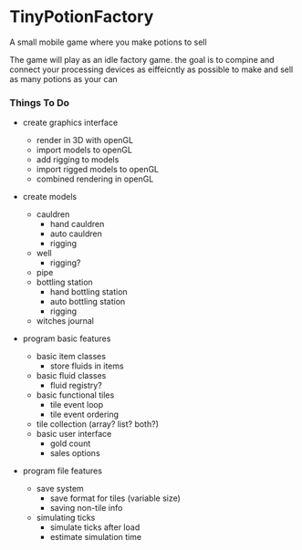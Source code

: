 # TinyPotionFactory
A small mobile game where you make potions to sell

The game will play as an idle factory game. the goal is to compine and connect your processing devices as eiffeicntly as possible to make and sell as many potions as your can

### Things To Do

- create graphics interface
    - render in 3D with openGL
    - import models to openGL
    - add rigging to models
    - import rigged models to openGL
    - combined rendering in openGL

- create models
    - cauldren
        - hand cauldren
        - auto cauldren
        - rigging
    - well
        - rigging?
    - pipe
    - bottling station
        - hand bottling station
        - auto bottling station
        - rigging
    - witches journal

- program basic features
    - basic item classes
        - store fluids in items
    - basic fluid classes
        - fluid registry?
    - basic functional tiles
        - tile event loop
        - tile event ordering
    - tile collection (array? list? both?)
    - basic user interface
        - gold count
        - sales options

- program file features
    - save system
        - save format for tiles (variable size)
        - saving non-tile info
    - simulating ticks
        - simulate ticks after load
        - estimate simulation time



